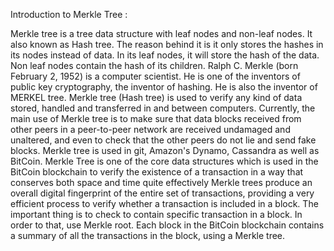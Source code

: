 Introduction to Merkle Tree :

Merkle tree is a tree data structure with leaf nodes and non-leaf nodes. It also known as Hash tree. The reason behind it is it only stores the hashes in its nodes instead of data. In its leaf nodes, it will store the hash of the data. Non leaf nodes contain the hash of its children. Ralph C. Merkle (born February 2, 1952) is a computer scientist. He is one of the inventors of public key cryptography, the inventor of hashing. He is also the inventor of MERKEL tree. Merkle tree (Hash tree) is used to verify any kind of data stored, handled and transferred in and between computers. Currently, the main use of Merkle tree is to make sure that data blocks received from other peers in a peer-to-peer network are received undamaged and unaltered, and even to check that the other peers do not lie and send fake blocks. Merkle tree is used in git, Amazon's Dynamo, Cassandra as well as BitCoin. Merkle Tree is one of the core data structures which is used in the BitCoin blockchain to verify the existence of a transaction in a way that conserves both space and time quite effectively Merkle trees produce an overall digital fingerprint of the entire set of transactions, providing a very efficient process to verify whether a transaction is included in a block. The important thing is to check to contain specific transaction in a block. In order to that, use Merkle root. Each block in the BitCoin blockchain contains a summary of all the transactions in the block, using a Merkle tree. 




